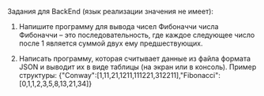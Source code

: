 Задания для BackEnd (язык реализации значения не имеет):

1)	Напишите программу для вывода чисел Фибоначчи
числа Фибоначчи – это последовательность, где каждое следующее число после 1 является суммой двух ему предшествующих.

2)	Написать программу, которая считывает данные из файла формата JSON и выводит их в виде таблицы (на экран или в консоль).
Пример структуры: {"Conway":[1,11,21,1211,111221,312211],"Fibonacci":[0,1,1,2,3,5,8,13,21,34]}
